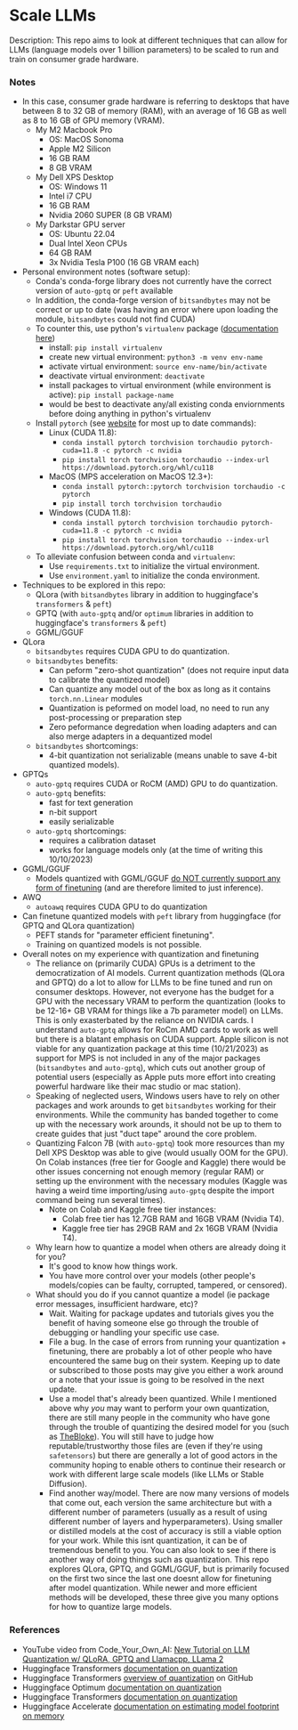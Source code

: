 # Scale LLMs

Description: This repo aims to look at different techniques that can allow for LLMs (language models over 1 billion parameters) to be scaled to run and train on consumer grade hardware.


### Notes

 - In this case, consumer grade hardware is referring to desktops that have between 8 to 32 GB of memory (RAM), with an average of 16 GB as well as 8 to 16 GB of GPU memory (VRAM).
	 - My M2 Macbook Pro
		 - OS: MacOS Sonoma
		 - Apple M2 Silicon
		 - 16 GB RAM
		 - 8 GB VRAM
	 - My Dell XPS Desktop
		 - OS: Windows 11
		 - Intel i7 CPU
		 - 16 GB RAM
		 - Nvidia 2060 SUPER (8 GB VRAM)
	 - My Darkstar GPU server
		 - OS: Ubuntu 22.04
		 - Dual Intel Xeon CPUs
		 - 64 GB RAM
		 - 3x Nvidia Tesla P100 (16 GB VRAM each)
 - Personal environment notes (software setup):
	 - Conda's conda-forge library does not currently have the correct version of `auto-gptq` or `peft` available
	 - In addition, the conda-forge version of `bitsandbytes` may not be correct or up to date (was having an error where upon loading the module, `bitsandbytes` could not find CUDA)
	 - To counter this, use python's `virtualenv` package ([documentation here](https://packaging.python.org/en/latest/guides/installing-using-pip-and-virtual-environments/))
		 - install: `pip install virtualenv`
		 - create new virtual environment: `python3 -m venv env-name`
		 - activate virtual environment: `source env-name/bin/activate`
		 - deactivate virtual environment: `deactivate`
		 - install packages to virtual environment (while environment is active): `pip install package-name`
		 - would be best to deactivate any/all existing conda enviornments before doing anything in python's virtualenv
	 - Install `pytorch` (see [website](https://pytorch.org/) for most up to date commands):
		 - Linux (CUDA 11.8):
			 - `conda install pytorch torchvision torchaudio pytorch-cuda=11.8 -c pytorch -c nvidia`
			 - `pip install torch torchvision torchaudio --index-url https://download.pytorch.org/whl/cu118`
		 - MacOS (MPS acceleration on MacOS 12.3+): 
			 - `conda install pytorch::pytorch torchvision torchaudio -c pytorch`
			 - `pip install torch torchvision torchaudio`
		 - Windows (CUDA 11.8):
			 - `conda install pytorch torchvision torchaudio pytorch-cuda=11.8 -c pytorch -c nvidia`
			 - `pip install torch torchvision torchaudio --index-url https://download.pytorch.org/whl/cu118`
	 - To alleviate confusion between conda and `virtualenv`:
		 - Use `requirements.txt` to initialize the virtual environment.
		 - Use `environment.yaml` to initialize the conda environment.
 - Techniques to be explored in this repo:
	 - QLora (with `bitsandbytes` library in addition to huggingface's `transformers` & `peft`)
	 - GPTQ (with `auto-gptq` and/or `optimum` libraries in addition to huggingface's `transformers` & `peft`)
	 - GGML/GGUF
 - QLora
	 - `bitsandbytes` requires CUDA GPU to do quantization.
	 - `bitsandbytes` benefits:
		 - Can peform "zero-shot quantization" (does not require input data to calibrate the quantized model)
		 - Can quantize any model out of the box as long as it contains `torch.nn.Linear` modules 
		 - Quantization is peformed on model load, no need to run any post-processing or preparation step
		 - Zero peformance degredation when loading adapters and can also merge adapters in a dequantized model
	 - `bitsandbytes` shortcomings:
		 - 4-bit quantization not serializable (means unable to save 4-bit quantized models).
 - GPTQs
	 - `auto-gptq` requires CUDA or RoCM (AMD) GPU to do quantization.
	 - `auto-gptq` benefits:
		 - fast for text generation
		 - n-bit support
		 - easily serializable
	 - `auto-gptq` shortcomings:
		 - requires a calibration dataset
		 - works for language models only (at the time of writing this 10/10/2023)
 - GGML/GGUF
	 - Models quantized with GGML/GGUF [do NOT currently support any form of finetuning](https://github.com/ggerganov/ggml/issues/8) (and are therefore limited to just inference).
 - AWQ
	 - `autoawq` requires CUDA GPU to do quantization
 - Can finetune quantized models with `peft` library from huggingface (for GPTQ and QLora quantization)
	 - PEFT stands for "parameter efficient finetuning".
	 - Training on quantized models is not possible.
 - Overall notes on my experience with quantization and finetuning
	 - The reliance on (primarily CUDA) GPUs is a detriment to the democratization of AI models. Current quantization methods (QLora and GPTQ) do a lot to allow for LLMs to be fine tuned and run on consumer desktops. However, not everyone has the budget for a GPU with the necessary VRAM to perform the quantization (looks to be 12-16+ GB VRAM for things like a 7b parameter model) on LLMs. This is only exasterbated by the reliance on NVIDIA cards. I understand `auto-gptq` allows for RoCm AMD cards to work as well but there is a blatant emphasis on CUDA support. Apple silicon is not viable for any quantization package at this time (10/21/2023) as support for MPS is not included in any of the major packages (`bitsandbytes` and `auto-gptq`), which cuts out another group of potential users (especially as Apple puts more effort into creating powerful hardware like their mac studio or mac station).
	 - Speaking of neglected users, Windows users have to rely on other packages and work arounds to get `bitsandbytes` working for their environments. While the community has banded together to come up with the necessary work arounds, it should not be up to them to create guides that just "duct tape" around the core problem.
	 - Quantizing Falcon 7B (with `auto-gptq`) took more resources than my Dell XPS Desktop was able to give (would usually OOM for the GPU). On Colab instances (free tier for Google and Kaggle) there would be other issues concerning not enough memory (regular RAM) or setting up the environment with the necessary modules (Kaggle was having a weird time importing/using `auto-gptq` despite the import command being run several times).
		 - Note on Colab and Kaggle free tier instances:
			 - Colab free tier has 12.7GB RAM and 16GB VRAM (Nvidia T4).
			 - Kaggle free tier has 29GB RAM and 2x 16GB VRAM (Nvidia T4).
	 - Why learn how to quantize a model when others are already doing it for you?
		 - It's good to know how things work.
		 - You have more control over your models (other people's models/copies can be faulty, corrupted, tampered, or censored).
	 - What should you do if you cannot quantize a model (ie package error messages, insufficient hardware, etc)?
		 - Wait. Waiting for package updates and tutorials gives you the benefit of having someone else go through the trouble of debugging or handling your specific use case.
		 - File a bug. In the case of errors from running your quantization + finetuning, there are probably a lot of other people who have encountered the same bug on their system. Keeping up to date or subscribed to those posts may give you either a work around or a note that your issue is going to be resolved in the next update.
		 - Use a model that's already been quantized. While I mentioned above why *you* may want to perform your own quantization, there are still many people in the community who have gone through the trouble of quantizing the desired model for you (such as [TheBloke](https://huggingface.co/TheBloke)). You will still have to judge how reputable/trustworthy those files are (even if they're using `safetensors`) but there are generally a lot of good actors in the community hoping to enable others to continue their research or work with different large scale models (like LLMs or Stable Diffusion).
		 - Find another way/model. There are now many versions of models that come out, each version the same architecture but with a different number of parameters (usually as a result of using different number of layers and hyperparameters). Using smaller or distilled models at the cost of accuracy is still a viable option for your work. While this isnt quantization, it can be of tremendous benefit to you. You can also look to see if there is another way of doing things such as quantization. This repo explores QLora, GPTQ, and GGML/GGUF, but is primarily focused on the first two since the last one doesnt allow for finetuning after model quantization. While newer and more efficient methods will be developed, these three give you many options for how to quantize large models.


### References

 - YouTube video from Code_Your_Own_AI: [New Tutorial on LLM Quantization w/ QLoRA, GPTQ and Llamacpp, LLama 2](https://www.youtube.com/watch?v=YEVyupJxt1Q&ab_channel=code_your_own_AI)
 - Huggingface Transformers [documentation on quantization](https://huggingface.co/docs/text-generation-inference/conceptual/quantization)
 - Huggingface Transformers [overview of quantization](https://github.com/huggingface/blog/blob/main/overview-quantization-transformers.md) on GitHub
 - Huggingface Optimum [documentation on quantization](https://huggingface.co/docs/optimum/concept_guides/quantization)
 - Huggingface Transformers [documentation on quantization](https://huggingface.co/docs/transformers/main_classes/quantization)
 - Huggingface Accelerate [documentation on estimating model footprint on memory](https://huggingface.co/docs/accelerate/v0.23.0/en/usage_guides/model_size_estimator)